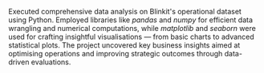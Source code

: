 Executed comprehensive data analysis on Blinkit's operational dataset using Python.
Employed libraries like *pandas* and *numpy* for efficient data wrangling and numerical computations, while *matplotlib* and *seaborn* were used for crafting insightful visualisations — from basic charts to advanced statistical plots. 
The project uncovered key business insights aimed at optimising operations and improving strategic outcomes through data-driven evaluations.
